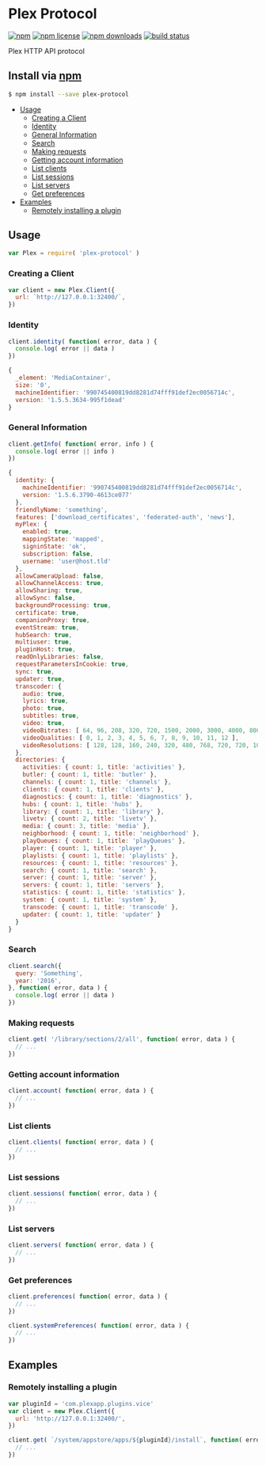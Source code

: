 # Plex Protocol
[![npm](https://img.shields.io/npm/v/plex-protocol.svg?style=flat-square)](https://npmjs.com/plex-protocol)
[![npm license](https://img.shields.io/npm/l/plex-protocol.svg?style=flat-square)](https://npmjs.com/plex-protocol)
[![npm downloads](https://img.shields.io/npm/dm/plex-protocol.svg?style=flat-square)](https://npmjs.com/plex-protocol)
[![build status](https://img.shields.io/travis/jhermsmeier/node-plex-protocol.svg?style=flat-square)](https://travis-ci.org/jhermsmeier/node-plex-protocol)

Plex HTTP API protocol

## Install via [npm](https://npmjs.com)

```sh
$ npm install --save plex-protocol
```

<!-- MarkdownTOC -->

- [Usage](#usage)
    - [Creating a Client](#creating-a-client)
    - [Identity](#identity)
    - [General Information](#general-information)
    - [Search](#search)
    - [Making requests](#making-requests)
    - [Getting account information](#getting-account-information)
    - [List clients](#list-clients)
    - [List sessions](#list-sessions)
    - [List servers](#list-servers)
    - [Get preferences](#get-preferences)
- [Examples](#examples)
    - [Remotely installing a plugin](#remotely-installing-a-plugin)

<!-- /MarkdownTOC -->

## Usage

```js
var Plex = require( 'plex-protocol' )
```

### Creating a Client

```js
var client = new Plex.Client({
  url: `http://127.0.0.1:32400/`,
})
```

### Identity

```js
client.identity( function( error, data ) {
  console.log( error || data )
})

```

```js
{
  _element: 'MediaContainer',
  size: '0',
  machineIdentifier: '990745400819dd8281d74fff91def2ec0056714c',
  version: '1.5.5.3634-995f1dead'
}
```

### General Information

```js
client.getInfo( function( error, info ) {
  console.log( error || info )
})
```

```js
{
  identity: {
    machineIdentifier: '990745400819dd8281d74fff91def2ec0056714c',
    version: '1.5.6.3790-4613ce077'
  },
  friendlyName: 'something',
  features: ['download_certificates', 'federated-auth', 'news'],
  myPlex: {
    enabled: true,
    mappingState: 'mapped',
    signinState: 'ok',
    subscription: false,
    username: 'user@host.tld'
  },
  allowCameraUpload: false,
  allowChannelAccess: true,
  allowSharing: true,
  allowSync: false,
  backgroundProcessing: true,
  certificate: true,
  companionProxy: true,
  eventStream: true,
  hubSearch: true,
  multiuser: true,
  pluginHost: true,
  readOnlyLibraries: false,
  requestParametersInCookie: true,
  sync: true,
  updater: true,
  transcoder: {
    audio: true,
    lyrics: true,
    photo: true,
    subtitles: true,
    video: true,
    videoBitrates: [ 64, 96, 208, 320, 720, 1500, 2000, 3000, 4000, 8000, 10000, 12000, 20000 ],
    videoQualities: [ 0, 1, 2, 3, 4, 5, 6, 7, 8, 9, 10, 11, 12 ],
    videoResolutions: [ 128, 128, 160, 240, 320, 480, 768, 720, 720, 1080, 1080, 1080, 1080 ]
  },
  directories: {
    activities: { count: 1, title: 'activities' },
    butler: { count: 1, title: 'butler' },
    channels: { count: 1, title: 'channels' },
    clients: { count: 1, title: 'clients' },
    diagnostics: { count: 1, title: 'diagnostics' },
    hubs: { count: 1, title: 'hubs' },
    library: { count: 1, title: 'library' },
    livetv: { count: 2, title: 'livetv' },
    media: { count: 3, title: 'media' },
    neighborhood: { count: 1, title: 'neighborhood' },
    playQueues: { count: 1, title: 'playQueues' },
    player: { count: 1, title: 'player' },
    playlists: { count: 1, title: 'playlists' },
    resources: { count: 1, title: 'resources' },
    search: { count: 1, title: 'search' },
    server: { count: 1, title: 'server' },
    servers: { count: 1, title: 'servers' },
    statistics: { count: 1, title: 'statistics' },
    system: { count: 1, title: 'system' },
    transcode: { count: 1, title: 'transcode' },
    updater: { count: 1, title: 'updater' }
  }
}
```

### Search

```js
client.search({
  query: 'Something',
  year: '2016',
}, function( error, data ) {
  console.log( error || data )
})
```

### Making requests

```js
client.get( '/library/sections/2/all', function( error, data ) {
  // ...
})
```

### Getting account information

```js
client.account( function( error, data ) {
  // ...
})
```

### List clients

```js
client.clients( function( error, data ) {
  // ...
})
```

### List sessions

```js
client.sessions( function( error, data ) {
  // ...
})
```

### List servers

```js
client.servers( function( error, data ) {
  // ...
})
```

### Get preferences

```js
client.preferences( function( error, data ) {
  // ...
})
```

```js
client.systemPreferences( function( error, data ) {
  // ...
})
```

## Examples

### Remotely installing a plugin

```js
var pluginId = 'com.plexapp.plugins.vice'
var client = new Plex.Client({
  url: 'http://127.0.0.1:32400/',
})

client.get( `/system/appstore/apps/${pluginId}/install`, function( error, result ) {
  // ...
})
```
